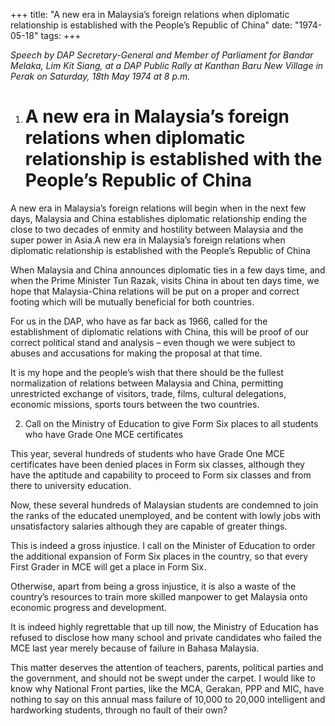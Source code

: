 +++ 
title: "A new era in Malaysia’s foreign relations when diplomatic relationship is established with the People’s Republic of China"
date: "1974-05-18"
tags:
+++

_Speech by DAP Secretary-General and Member of Parliament for Bandar Melaka, Lim Kit Siang, at a DAP Public Rally at Kanthan Baru New Village in Perak on Saturday, 18th May 1974 at 8 p.m._

1. # A new era in Malaysia’s foreign relations when diplomatic relationship is established with the People’s Republic of China

A new era in Malaysia’s foreign relations will begin when in the next few days, Malaysia and China establishes diplomatic relationship ending the close to two decades of enmity and hostility between Malaysia and the super power in Asia.A new era in Malaysia’s foreign relations when diplomatic relationship is established with the People’s Republic of China</u>

When Malaysia and China announces diplomatic ties in a few days time, and when the Prime Minister Tun Razak, visits China in about ten days time, we hope that Malaysia-China relations will be put on a proper and correct footing which will be mutually beneficial for both countries.

For us in the DAP, who have as far back as 1966, called for the establishment of diplomatic relations with China, this will be proof of our correct political stand and analysis – even though we were subject to abuses and accusations for making the proposal at that time.

It is my hope and the people’s wish that there should be the fullest normalization of relations between Malaysia and China, permitting unrestricted exchange of visitors, trade, films, cultural delegations, economic missions, sports tours between the two countries.

2. Call on the Ministry of Education to give Form Six places to all students who have Grade One MCE certificates

This year, several hundreds of students who have Grade One MCE certificates have been denied places in Form six classes, although they have the aptitude and capability to proceed to Form six classes and from there to university education.

Now, these several hundreds of Malaysian students are condemned to join the ranks of the educated unemployed, and be content with lowly jobs with unsatisfactory salaries although they are capable of greater things.

This is indeed a gross injustice. I call on the Minister of Education to order the additional expansion of Form Six places in the country, so that every First Grader in MCE will get a place in Form Six.

Otherwise, apart from being a gross injustice, it is also a waste of the country’s resources to train more skilled manpower to get Malaysia onto economic progress and development.

It is indeed highly regrettable that up till now, the Ministry of Education has refused to disclose how many school and private candidates who failed the MCE last year merely because of failure in Bahasa Malaysia.

This matter deserves the attention of teachers, parents, political parties and the government, and should not be swept under the carpet. I would like to know why National Front parties, like the MCA, Gerakan, PPP and MIC, have nothing to say on this annual mass failure of 10,000 to 20,000 intelligent and hardworking students, through no fault of their own?
 
